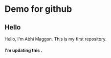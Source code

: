 # Demo for github

## Hello 

Hello, I'm Abhi Maggon. This is my first repository.

#### I'm updating this .
